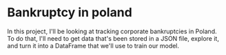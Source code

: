 # Bankruptcy in poland
In this project, I'll be looking at tracking corporate bankruptcies in Poland. To do that, I'll need to get data that's been stored in a JSON file, explore it, and turn it into a DataFrame that we'll use to train our model.